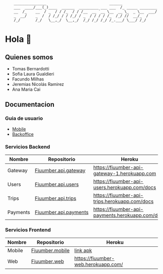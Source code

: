         _______________                             ______
        ___  ____/___(_)____  ______  _________ ___ ___  /_ _____ ________
        __  /_    __  / _  / / /_  / / /__  __ `__ \__  __ \_  _ \__  ___/
        _  __/    _  /  / /_/ / / /_/ / _  / / / / /_  /_/ //  __/_  /
        /_/       /_/   \__,_/  \__,_/  /_/ /_/ /_/ /_.___/ \___/ /_/


# Hola 👋

## Quienes somos

- Tomas Bernardotti
- Sofia Laura Gualdieri
- Facundo Milhas
- Jeremias Nicolás Ramirez
- Ana Maria Cai

## Documentacion

### Guia de usuario

- [Mobile](https://taller2-fiuumber.github.io/Fiuumber.userguide.mobile/)
- [Backoffice](https://taller2-fiuumber.github.io/Fiuumber.userguide.backoffice/)


### Servicios Backend

| Nombre   | Repositorio                                                                        | Heroku                                           |
|----------|------------------------------------------------------------------------------------|--------------------------------------------------|
| Gateway  | [Fiuumber.api.gateway](https://github.com/Taller2-Fiuumber/Fiuumber.api.gateway)   | https://fiuumber-api-gateway-1.herokuapp.com     |
| Users    | [Fiuumber.api.users](https://github.com/Taller2-Fiuumber/Fiuumber.api.users)       | https://fiuumber-api-users.herokuapp.com/docs    |
| Trips    | [Fiuumber.api.trips](https://github.com/Taller2-Fiuumber/Fiuumber.api.trips)       | https://fiuumber-api-trips.herokuapp.com/docs    |
| Payments | [Fiuumber.api.payments](https://github.com/Taller2-Fiuumber/Fiuumber.api.payments) | https://fiuumber-api-payments.herokuapp.com/docs |

### Servicios Frontend

| Nombre   | Repositorio                                                                        | Heroku                                                                                              |
|----------|------------------------------------------------------------------------------------|-----------------------------------------------------------------------------------------------------|
| Mobile   | [Fiuumber.mobile](https://github.com/Taller2-Fiuumber/Fiuumber.mobile)             | [link apk](https://drive.google.com/drive/folders/1XRKNWQXpM1wJUi7z1FuIM4kowWHaLsN4?usp=share_link) |
| Web      | [Fiuumber.web](https://github.com/Taller2-Fiuumber/Fiuumber.web)                   | https://fiuumber-web.herokuapp.com/                                                                 |
